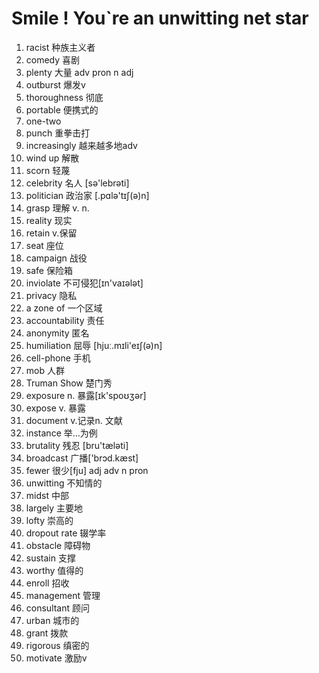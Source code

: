 # Smile ! You`re an unwitting net star

1. racist 种族主义者
2. comedy 喜剧
3. plenty 大量 adv pron n adj
4. outburst 爆发v
5. thoroughness   彻底
6. portable 便携式的
7. one-two 
8. punch 重拳击打
9. increasingly 越来越多地adv
10. wind up  解散
11. scorn 轻蔑
12. celebrity 名人 [sə'lebrəti] 
13. politician  政治家 [.pɑlə'tɪʃ(ə)n]
14. grasp 理解 v.  n.
15. reality 现实
16. retain v.保留
17. seat 座位
18. campaign 战役
19. safe 保险箱
20. inviolate 不可侵犯[ɪn'vaɪələt]
21. privacy 隐私
22. a zone of   一个区域
23. accountability 责任
24. anonymity 匿名
25. humiliation 屈辱 [hjuː.mɪli'eɪʃ(ə)n]
26. cell-phone 手机
27. mob 人群
28. Truman Show 楚门秀
29. exposure n. 暴露[ɪk'spoʊʒər]
30. expose v. 暴露
31. document  v.记录n. 文献
32. instance 举…为例
33. brutality 残忍 [bru'tæləti]
34. broadcast 广播['brɔd.kæst]
35. fewer 很少[fju]  adj adv n pron
36. unwitting 不知情的
37. midst 中部
38. largely 主要地
39. lofty 崇高的
40. dropout rate 辍学率
41. obstacle 障碍物
42. sustain 支撑
43. worthy 值得的
44. enroll 招收
45. management 管理
46. consultant 顾问
47. urban 城市的
48. grant 拨款
49. rigorous 缜密的
50. motivate 激励v